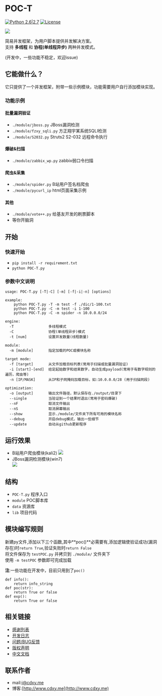 # POC-T
[![Python 2.6|2.7](https://img.shields.io/badge/python-2.6|2.7-yellow.svg)](https://www.python.org/) [![License](https://img.shields.io/badge/license-GPLv2-red.svg)](https://raw.githubusercontent.com/sqlmapproject/sqlmap/master/doc/COPYING)  
  
![](http://www.cdxy.me/wp-content/uploads/2016/04/2016-04-23-180429屏幕截图.png)  
  
简易并发框架，为用户脚本提供并发解决方案。  
支持 **多线程** 和 **协程(单线程异步)** 两种并发模式。
  
(开发中，一些功能不稳定，欢迎issue)  
## 它能做什么？  
它只提供了一个并发框架，附带一些示例模块，功能需要用户自行添加模块实现。   
  
### 功能示例 
#### 批量漏洞验证 
* `./module/jboss.py` JBoss漏洞检测  
* `./module/fzxy_sqli.py` 方正翔宇某系统SQLI检测  
* `./module/S2032.py` Struts2 S2-032 远程命令执行  
  
#### 爆破&扫描 
* `./module/zabbix_wp.py` zabbix弱口令扫描  
  
#### 爬虫&采集
* `./module/spider.py` B站用户签名档爬虫  
* `./module/pycurl_ip` html页面采集示例  
  
#### 其他 
* `./module/vote++.py` 给基友开发的刷票脚本  
* 等你开脑洞  
  

## 开始 
### 快速开始 
* `pip install -r requirement.txt` 
* `python POC-T.py`  

### 参数中文说明 
```
usage: POC-T.py [-T|-C] [-m] [-f|-i|-n] [options]
  
example:
    python POC-T.py -T -m test -f ./dic/1-100.txt
    python POC-T.py -C -m test -i 1-100
    python POC-T.py -C -m spider -n 10.0.0.0/24
  
engine:
  -T                多线程模式
  -C                协程(单线程异步)模式
  -t [num]          设置并发数量(线程数量)
  
module:
  -m [module]       指定加载的POC或模块名称

target mode:
  -f [target]       从文件加载目标列表(常用于扫描或批量漏洞验证)
  -i [start]-[end]  给定起始数字和结束数字，自动生成payload(常用于有数字规则的遍历，爬虫等)
  -n [IP/MASK]      从IP和子网掩码加载目标，如:10.0.0.0/28 (用于扫描网段)

optimization:
  -o [output]       输出文件路径，默认保存在./output/目录下
  --single          当验证到一个结果时退出(常用于密码爆破)
  --nF              取消文件输出
  --nS              取消屏幕输出
  --show            显示./module/文件夹下所有可用的模块名称
  --debug           开启debug模式，输出一些细节
  --update          自动从github更新程序
```  
  
## 运行效果  
  
* B站用户爬虫模块(kali2) 
 ![](http://www.cdxy.me/wp-content/uploads/2016/04/2016-04-15-102129屏幕截图.png)  
* JBoss漏洞检测模块(win7)  
 ![](http://www.cdxy.me/wp-content/uploads/2016/04/微信截图_20160419213553.png)  
  
  
## 结构  
* `POC-T.py` 程序入口  
* `module` POC脚本库  
* `data` 资源库  
* `lib` 项目代码  
  
## 模块编写规则
新建py文件,添加以下三个函数,其中**poc()**必需要有,添加逻辑使验证成功(漏洞存在)时`return True`,验证失败时`return False`    
将文件保存为 `testPOC.py` 并拷贝到 `./module/` 文件夹下  
使用 `-m testPOC` 参数即可完成加载  
  
**注**:一些功能在开发中，目前只用到了`poc()`  
  
```
def info():
    return info_string
def poc(str):
    return True or false
def exp():
    return True or false
```  

相关链接
----
* [感谢列表](./docs/THANKS.md)
* [开发日志](./docs/CHANGELOG.md)
* [问题/BUG反馈](https://github.com/Xyntax/POC-T/issues)
* [版权声明](./docs/LICENSE.txt)
* [中文文档](./docs/USAGE.md)


联系作者
----
* mail:i@cdxy.me  
* 博客:[http://www.cdxy.me](http://www.cdxy.me)  
  
